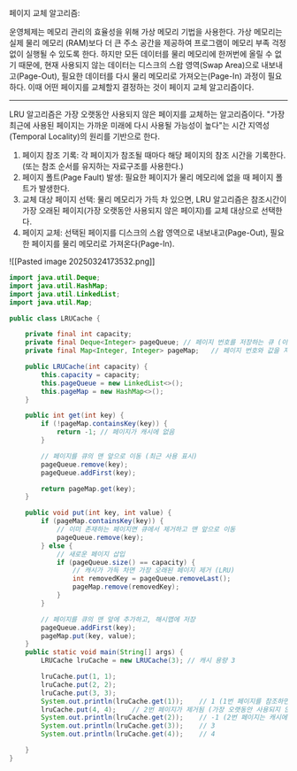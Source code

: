
페이지 교체 알고리즘: 

운영체제는 메모리 관리의 효율성을 위해 가상 메모리 기법을 사용한다. 가상 메모리는 실제 물리 메모리 (RAM)보다 더 큰 주소 공간을 제공하여 프로그램이 메모리 부족 걱정 없이 실행될 수 있도록 한다. 하지만 모든 데이터를 물리 메모리에 한꺼번에 올릴 수 없기 때문에, 현재 사용되지 않는 데이터는 디스크의 스왑 영역(Swap Area)으로 내보내고(Page-Out), 필요한 데이터를 다시 물리 메모리로 가져오는(Page-In) 과정이 필요하다. 이때 어떤 페이지를 교체할지 결정하는 것이 페이지 교체 알고리즘이다. 

----

LRU 알고리즘은 가장 오랫동안 사용되지 않은 페이지를 교체하는 알고리즘이다. "가장 최근에 사용된 페이지는 가까운 미래에 다시 사용될 가능성이 높다"는 시간 지역성(Temporal Locality)의 원리를 기반으로 한다. 

1. 페이지 참조 기록: 각 페이지가 참조될 때마다 해당 페이지의 참조 시간을 기록한다. (또는 참조 순서를 유지하는 자료구조를 사용한다.)
2. 페이지 폴트(Page Fault) 발생: 필요한 페이지가 물리 메모리에 없을 때 페이지 폴트가 발생한다.
3. 교체 대상 페이지 선택: 물리 메모리가 가득 차 있으면, LRU 알고리즘은 참조시간이 가장 오래된 페이지(가장 오랫동안 사용되지 않은 페이지)를 교체 대상으로 선택한다. 
4. 페이지 교체: 선택된 페이지를 디스크의 스왑 영역으로 내보내고(Page-Out), 필요한 페이지를 물리 메모리로 가져온다(Page-In).

![[Pasted image 20250324173532.png]]

```java 
import java.util.Deque;
import java.util.HashMap;
import java.util.LinkedList;
import java.util.Map;

public class LRUCache {

    private final int capacity;
    private final Deque<Integer> pageQueue; // 페이지 번호를 저장하는 큐 (이중 연결 리스트)
    private final Map<Integer, Integer> pageMap;   // 페이지 번호와 값을 저장하는 해시맵

    public LRUCache(int capacity) {
        this.capacity = capacity;
        this.pageQueue = new LinkedList<>();
        this.pageMap = new HashMap<>();
    }

    public int get(int key) {
        if (!pageMap.containsKey(key)) {
            return -1; // 페이지가 캐시에 없음
        }

        // 페이지를 큐의 맨 앞으로 이동 (최근 사용 표시)
        pageQueue.remove(key);
        pageQueue.addFirst(key);

        return pageMap.get(key);
    }

    public void put(int key, int value) {
        if (pageMap.containsKey(key)) {
            // 이미 존재하는 페이지면 큐에서 제거하고 맨 앞으로 이동
            pageQueue.remove(key);
        } else {
            // 새로운 페이지 삽입
            if (pageQueue.size() == capacity) {
                // 캐시가 가득 차면 가장 오래된 페이지 제거 (LRU)
                int removedKey = pageQueue.removeLast();
                pageMap.remove(removedKey);
            }
        }

        // 페이지를 큐의 맨 앞에 추가하고, 해시맵에 저장
        pageQueue.addFirst(key);
        pageMap.put(key, value);
    }
    public static void main(String[] args) {
        LRUCache lruCache = new LRUCache(3); // 캐시 용량 3

        lruCache.put(1, 1);
        lruCache.put(2, 2);
        lruCache.put(3, 3);
        System.out.println(lruCache.get(1));    // 1 (1번 페이지를 참조하면서 맨 앞으로 이동)
        lruCache.put(4, 4);    // 2번 페이지가 제거됨 (가장 오랫동안 사용되지 않음)
        System.out.println(lruCache.get(2));    // -1 (2번 페이지는 캐시에 없음)
        System.out.println(lruCache.get(3));    // 3
        System.out.println(lruCache.get(4));    // 4

    }
}
```